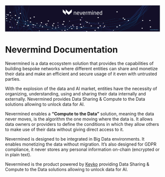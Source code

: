 [![banner](https://raw.githubusercontent.com/nevermined-io/assets/main/images/logo/banner_logo.png)](https://nevermined.io)

# Nevermind Documentation

Nevermined is a data ecosystem solution that provides the capabilities of
building bespoke networks where different entities can share and monetize their
data and make an efficient and secure usage of it even with untrusted parties.

With the explosion of the data and AI market, entities have the necessity of
organizing, understanding, using and sharing their data internally and
externally. Nevermined provides Data Sharing & Compute to the Data solutions
allowing to unlock data for AI.

Nevermined enables a __“Compute to the Data”__ solution, meaning the data never
moves, is the algorithm the one moving where the data is. It allows data owners
or providers to define the conditions in which they allow others to make use of
their data without giving direct access to it.

Nevermined is designed to be integrated in Big Data environments. It enables
monetizing the data without migration. It’s also designed for GDPR compliance,
it never stores any personal information on-chain (encrypted or in plain text).

Nevermined is the product powered by [Keyko](https://keyko.io) providing Data
Sharing & Compute to the Data solutions allowing to unlock data for AI.




